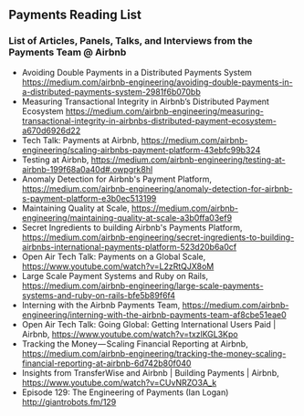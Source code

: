 ## Payments Reading List

### List of Articles, Panels, Talks, and Interviews from the Payments Team @ Airbnb

- Avoiding Double Payments in a Distributed Payments System https://medium.com/airbnb-engineering/avoiding-double-payments-in-a-distributed-payments-system-2981f6b070bb
- Measuring Transactional Integrity in Airbnb’s Distributed Payment Ecosystem https://medium.com/airbnb-engineering/measuring-transactional-integrity-in-airbnbs-distributed-payment-ecosystem-a670d6926d22
- Tech Talk: Payments at Airbnb, https://medium.com/airbnb-engineering/scaling-airbnbs-payment-platform-43ebfc99b324
- Testing at Airbnb, https://medium.com/airbnb-engineering/testing-at-airbnb-199f68a0a40d#.owpgrk8hl
- Anomaly Detection for Airbnb's Payment Platform, https://medium.com/airbnb-engineering/anomaly-detection-for-airbnb-s-payment-platform-e3b0ec513199
- Maintaining Quality at Scale, https://medium.com/airbnb-engineering/maintaining-quality-at-scale-a3b0ffa03ef9
- Secret Ingredients to building Airbnb's Payments Platform, https://medium.com/airbnb-engineering/secret-ingredients-to-building-airbnbs-international-payments-platform-523d20b6a0cf
- Open Air Tech Talk: Payments on a Global Scale, https://www.youtube.com/watch?v=L2zRtQJX8oM
- Large Scale Payment Systems and Ruby on Rails, https://medium.com/airbnb-engineering/large-scale-payments-systems-and-ruby-on-rails-bfe5b89f6f4
- Interning with the Airbnb Payments Team, https://medium.com/airbnb-engineering/interning-with-the-airbnb-payments-team-af8cbe51eae0
- Open Air Tech Talk: Going Global: Getting International Users Paid | Airbnb, https://www.youtube.com/watch?v=txzlKGL3Kpo
- Tracking the Money — Scaling Financial Reporting at Airbnb, https://medium.com/airbnb-engineering/tracking-the-money-scaling-financial-reporting-at-airbnb-6d742b80f040
- Insights from TransferWise and Airbnb | Building Payments | Airbnb, https://www.youtube.com/watch?v=CUvNRZO3A_k
- Episode 129: The Engineering of Payments (Ian Logan) http://giantrobots.fm/129
